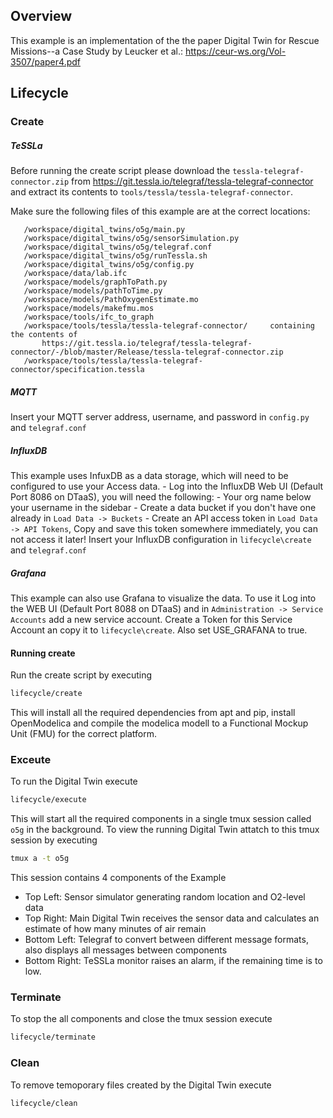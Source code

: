 ## Overview
This example is an implementation of the the paper Digital Twin for Rescue Missions--a Case Study by Leucker et al.: https://ceur-ws.org/Vol-3507/paper4.pdf

## Lifecycle

### Create

##### TeSSLa

Before running the create script please download the `tessla-telegraf-connector.zip` from https://git.tessla.io/telegraf/tessla-telegraf-connector and extract its contents to `tools/tessla/tessla-telegraf-connector`.  

Make sure the following files of this example are at the correct locations:
```
   /workspace/digital_twins/o5g/main.py
   /workspace/digital_twins/o5g/sensorSimulation.py
   /workspace/digital_twins/o5g/telegraf.conf
   /workspace/digital_twins/o5g/runTessla.sh
   /workspace/digital_twins/o5g/config.py
   /workspace/data/lab.ifc
   /workspace/models/graphToPath.py
   /workspace/models/pathToTime.py
   /workspace/models/PathOxygenEstimate.mo
   /workspace/models/makefmu.mos
   /workspace/tools/ifc_to_graph
   /workspace/tools/tessla/tessla-telegraf-connector/     containing the contents of 
       https://git.tessla.io/telegraf/tessla-telegraf-connector/-/blob/master/Release/tessla-telegraf-connector.zip
   /workspace/tools/tessla/tessla-telegraf-connector/specification.tessla
```

##### MQTT
Insert your MQTT server address, username, and password in `config.py` and `telegraf.conf`

##### InfluxDB
This example uses InfuxDB as a data storage, which will need to be configured to use your Access data.
    - Log into the InfluxDB Web UI (Default Port 8086 on DTaaS), you will need the following:
    - Your org name below your username in the sidebar
    - Create a data bucket if you don't have one already in `Load Data -> Buckets`
    - Create an API access token in `Load Data -> API Tokens`, Copy and save this token somewhere immediately, you can not access it later!
    Insert your InfluxDB configuration in `lifecycle\create` and `telegraf.conf`

##### Grafana
This example can also use Grafana to visualize the data. To use it Log into the WEB UI (Default Port 8088 on DTaaS) and in `Administration -> Service Accounts` add a new service account. Create a Token for this Service Account an copy it to `lifecycle\create`. Also set USE_GRAFANA to true.

#### Running create

Run the create script by executing
```bash
lifecycle/create
```

This will install all the required dependencies from apt and pip, install OpenModelica and compile the modelica modell to a Functional Mockup Unit (FMU) for the correct platform.

### Exceute

To run the Digital Twin execute 
```bash
lifecycle/execute
```

This will start all the required components in a single tmux session called `o5g` in the background. To view the running Digital Twin attatch to this tmux session by executing
```bash
tmux a -t o5g
```
This session contains 4 components of the Example
 - Top Left: Sensor simulator generating random location and O2-level data
 - Top Right: Main Digital Twin receives the sensor data and calculates an estimate of how many minutes of air remain
 - Bottom Left: Telegraf to convert between different message formats, also displays all messages between components
 - Bottom Right: TeSSLa monitor raises an alarm, if the remaining time is to low.

### Terminate

To stop the all components and close the tmux session execute
```bash
lifecycle/terminate
```

### Clean

To remove temoporary files created by the Digital Twin execute
```bash
lifecycle/clean
```